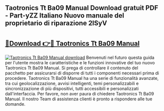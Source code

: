 ## Taotronics Tt Ba09 Manual Download gratuit PDF - Part-yZZ Italiano Nuovo manuale del proprietario di riparazione 2lSyV

# <h2><a href="http://dfe83xs.blite.top/?on=Taotronics+Tt+Ba09+Manual">🔗Download 👉🔴 Taotronics Tt Ba09 Manual</a></h2>

[![Taotronics Tt Ba09 Manual download](https://i.imgur.com/lujVjoI.png)](http://dfe83xs.blite.top/?on=Taotronics+Tt+Ba09+Manual)
Benvenuti nel futuro questa guida per l'utente mostra le caratteristiche e le funzioni innovative del tuo nuovo Taotronics Tt Ba09 Manual. Si prega di controllare il contenuto del pacchetto per assicurarsi di disporre di tutti i componenti necessari prima di procedere. Taotronics Tt Ba09 Manual ha una serie di funzionalità avanzate, tra cui geolocalizzazione, avvisi intelligenti, temi personalizzabili e sincronizzazione di più dispositivi, tutti accessibili e personalizzati dall'interfaccia. Per favore, non aver paura di chiedere Taotronics Tt Ba09 Manual. Il nostro Team di assistenza clienti è pronto a rispondere alle tue domande.
